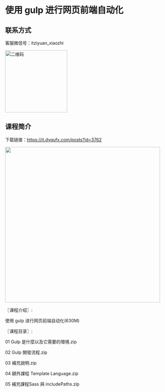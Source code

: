 # 使用 gulp 进行网页前端自动化

## 联系方式

客服微信号：itziyuan_xiaozhi

<img src="https://ziyuanyun.oss-cn-guangzhou.aliyuncs.com/common/20240614073449/666b82192834a.jpg" width="200" height="200" alt="二维码">

## 课程简介

下载链接：https://it.dyqufx.com/posts?id=3762

<img src="https://ziyuanyun.oss-cn-guangzhou.aliyuncs.com/yun/20240515185325/66449425b0017.jpg" width="500" alt="">

  〖课程介绍〗:

 使用 gulp 进行网页前端自动化(630M)

 〖课程目录〗:

 01 Gulp 是什麼以及它需要的環境.zip

 02 Gulp 開發流程.zip

 03 補充說明.zip

 04 額外課程 Template Language.zip

 05 補充課程Sass 與 includePaths.zip

  